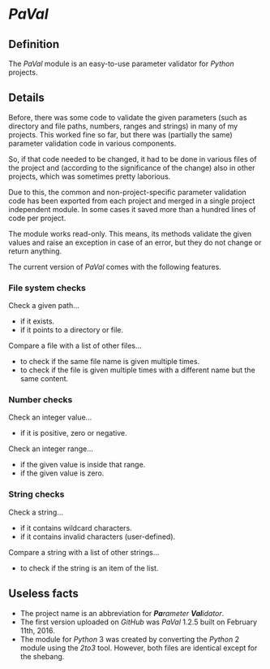 # *PaVal*

## Definition

The *PaVal* module is an easy-to-use parameter validator for *Python* projects.

## Details

Before, there was some code to validate the given parameters (such as directory and file paths, numbers, ranges and strings) in many of my projects. This worked fine so far, but there was (partially the same) parameter validation code in various components.

So, if that code needed to be changed, it had to be done in various files of the project and (according to the significance of the change) also in other projects, which was sometimes pretty laborious.

Due to this, the common and non-project-specific parameter validation code has been exported from each project and merged in a single project independent module. In some cases it saved more than a hundred lines of code per project.

The module works read-only. This means, its methods validate the given values and raise an exception in case of an error, but they do not change or return anything.

The current version of *PaVal* comes with the following features.

### File system checks

Check a given path...

 * if it exists.
 * if it points to a directory or file.

Compare a file with a list of other files...

 * to check if the same file name is given multiple times.
 * to check if the file is given multiple times with a different name but the same content.

### Number checks

Check an integer value...

 * if it is positive, zero or negative.

Check an integer range...

 * if the given value is inside that range.
 * if the given value is zero.

### String checks

Check a string...

 * if it contains wildcard characters.
 * if it contains invalid characters (user-defined).

Compare a string with a list of other strings...

 * to check if the string is an item of the list.

## Useless facts

 * The project name is an abbreviation for ***Pa****rameter* ***Val****idator*.
 * The first version uploaded on *GitHub* was *PaVal* 1.2.5 built on February 11th, 2016.
 * The module for *Python* 3 was created by converting the *Python* 2 module using the *2to3* tool. However, both files are identical except for the shebang.
 
